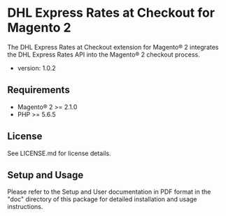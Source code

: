 # DHL Express Rates at Checkout for Magento 2

The DHL Express Rates at Checkout extension for Magento® 2 integrates the DHL Express Rates API into the Magento® 2 checkout process.

* version: 1.0.2

## Requirements

* Magento® 2 >= 2.1.0
* PHP >= 5.6.5

## License

See LICENSE.md for license details.

## Setup and Usage

Please refer to the Setup and User documentation in PDF format in the "doc" directory of this package for detailed installation and usage instructions.
